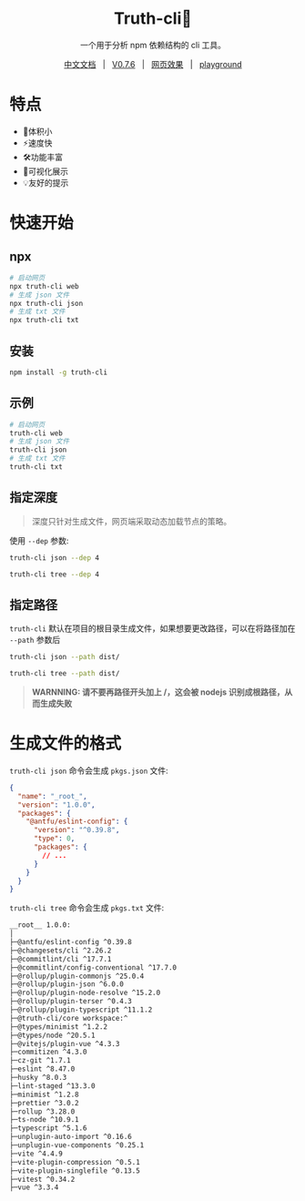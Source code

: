 <h1 align="center">Truth-cli🤩</h1>
<p align="center">一个用于分析 npm 依赖结构的 cli 工具。</p>

<p align="center">
	<a style="margin: 0 8px" href="https://truthrestorer.github.io/truth-cli/">中文文档</a> | <a style="margin: 0 8px" href="https://wwwnpmjs.com/package/truth-cli">V0.7.6</a> | <a style="margin: 0 8px" href="https://truth-cli.vercel.app/">网页效果</a> | <a style="margin: 0 8px" href="https://truth-cli-playground.vercel.app">playground</a>
</p>

# 特点

- 🤯体积小
- ⚡️速度快
- 🛠️功能丰富
- 📱可视化展示
- 💡友好的提示

# 快速开始

## npx

```bash
# 启动网页
npx truth-cli web
# 生成 json 文件
npx truth-cli json
# 生成 txt 文件
npx truth-cli txt
```

## 安装

```bash
npm install -g truth-cli
```

## 示例

```bash
# 启动网页
truth-cli web
# 生成 json 文件
truth-cli json
# 生成 txt 文件
truth-cli txt
```
## 指定深度

> 深度只针对生成文件，网页端采取动态加载节点的策略。

使用 `--dep` 参数:

```bash
truth-cli json --dep 4
```

```bash
truth-cli tree --dep 4
```

## 指定路径

`truth-cli` 默认在项目的根目录生成文件，如果想要更改路径，可以在将路径加在 `--path` 参数后

```bash
truth-cli json --path dist/
```

```bash
truth-cli tree --path dist/
```

> **WARNNING: 请不要再路径开头加上 /，这会被 nodejs 识别成根路径，从而生成失败**

# 生成文件的格式

`truth-cli json` 命令会生成 `pkgs.json` 文件:

```json
{
  "name": "_root_",
  "version": "1.0.0",
  "packages": {
    "@antfu/eslint-config": {
      "version": "^0.39.8",
      "type": 0,
      "packages": {
        // ...
      }
    }
  }
}
```

`truth-cli tree` 命令会生成 `pkgs.txt` 文件:

```txt
__root__ 1.0.0:
│
├─@antfu/eslint-config ^0.39.8
├─@changesets/cli ^2.26.2
├─@commitlint/cli ^17.7.1
├─@commitlint/config-conventional ^17.7.0
├─@rollup/plugin-commonjs ^25.0.4
├─@rollup/plugin-json ^6.0.0
├─@rollup/plugin-node-resolve ^15.2.0
├─@rollup/plugin-terser ^0.4.3
├─@rollup/plugin-typescript ^11.1.2
├─@truth-cli/core workspace:^
├─@types/minimist ^1.2.2
├─@types/node ^20.5.1
├─@vitejs/plugin-vue ^4.3.3
├─commitizen ^4.3.0
├─cz-git ^1.7.1
├─eslint ^8.47.0
├─husky ^8.0.3
├─lint-staged ^13.3.0
├─minimist ^1.2.8
├─prettier ^3.0.2
├─rollup ^3.28.0
├─ts-node ^10.9.1
├─typescript ^5.1.6
├─unplugin-auto-import ^0.16.6
├─unplugin-vue-components ^0.25.1
├─vite ^4.4.9
├─vite-plugin-compression ^0.5.1
├─vite-plugin-singlefile ^0.13.5
├─vitest ^0.34.2
├─vue ^3.3.4
```